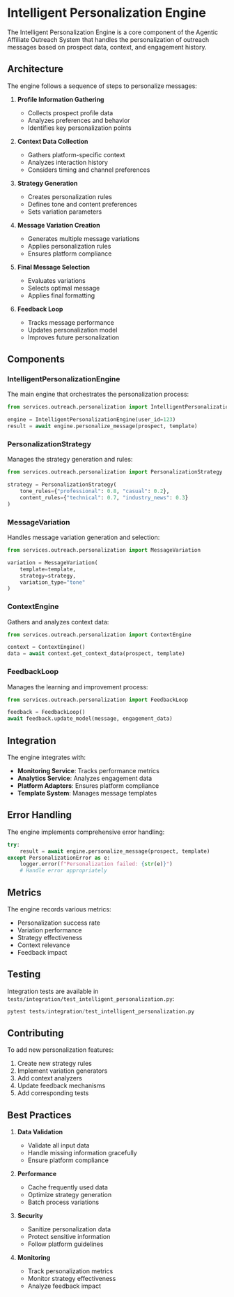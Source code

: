 # Intelligent Personalization Engine

The Intelligent Personalization Engine is a core component of the Agentic Affiliate Outreach System that handles the personalization of outreach messages based on prospect data, context, and engagement history.

## Architecture

The engine follows a sequence of steps to personalize messages:

1. **Profile Information Gathering**
   - Collects prospect profile data
   - Analyzes preferences and behavior
   - Identifies key personalization points

2. **Context Data Collection**
   - Gathers platform-specific context
   - Analyzes interaction history
   - Considers timing and channel preferences

3. **Strategy Generation**
   - Creates personalization rules
   - Defines tone and content preferences
   - Sets variation parameters

4. **Message Variation Creation**
   - Generates multiple message variations
   - Applies personalization rules
   - Ensures platform compliance

5. **Final Message Selection**
   - Evaluates variations
   - Selects optimal message
   - Applies final formatting

6. **Feedback Loop**
   - Tracks message performance
   - Updates personalization model
   - Improves future personalization

## Components

### IntelligentPersonalizationEngine

The main engine that orchestrates the personalization process:

```python
from services.outreach.personalization import IntelligentPersonalizationEngine

engine = IntelligentPersonalizationEngine(user_id=123)
result = await engine.personalize_message(prospect, template)
```

### PersonalizationStrategy

Manages the strategy generation and rules:

```python
from services.outreach.personalization import PersonalizationStrategy

strategy = PersonalizationStrategy(
    tone_rules={"professional": 0.8, "casual": 0.2},
    content_rules={"technical": 0.7, "industry_news": 0.3}
)
```

### MessageVariation

Handles message variation generation and selection:

```python
from services.outreach.personalization import MessageVariation

variation = MessageVariation(
    template=template,
    strategy=strategy,
    variation_type="tone"
)
```

### ContextEngine

Gathers and analyzes context data:

```python
from services.outreach.personalization import ContextEngine

context = ContextEngine()
data = await context.get_context_data(prospect, template)
```

### FeedbackLoop

Manages the learning and improvement process:

```python
from services.outreach.personalization import FeedbackLoop

feedback = FeedbackLoop()
await feedback.update_model(message, engagement_data)
```

## Integration

The engine integrates with:

- **Monitoring Service**: Tracks performance metrics
- **Analytics Service**: Analyzes engagement data
- **Platform Adapters**: Ensures platform compliance
- **Template System**: Manages message templates

## Error Handling

The engine implements comprehensive error handling:

```python
try:
    result = await engine.personalize_message(prospect, template)
except PersonalizationError as e:
    logger.error(f"Personalization failed: {str(e)}")
    # Handle error appropriately
```

## Metrics

The engine records various metrics:

- Personalization success rate
- Variation performance
- Strategy effectiveness
- Context relevance
- Feedback impact

## Testing

Integration tests are available in `tests/integration/test_intelligent_personalization.py`:

```python
pytest tests/integration/test_intelligent_personalization.py
```

## Contributing

To add new personalization features:

1. Create new strategy rules
2. Implement variation generators
3. Add context analyzers
4. Update feedback mechanisms
5. Add corresponding tests

## Best Practices

1. **Data Validation**
   - Validate all input data
   - Handle missing information gracefully
   - Ensure platform compliance

2. **Performance**
   - Cache frequently used data
   - Optimize strategy generation
   - Batch process variations

3. **Security**
   - Sanitize personalization data
   - Protect sensitive information
   - Follow platform guidelines

4. **Monitoring**
   - Track personalization metrics
   - Monitor strategy effectiveness
   - Analyze feedback impact 